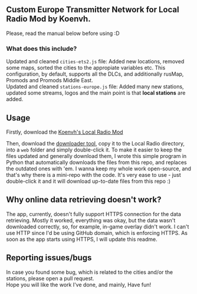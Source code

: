 ## Custom Europe Transmitter Network for Local Radio Mod by Koenvh.

Please, read the manual below before using :D

### What does this include?

Updated and cleaned `cities-ets2.js` file: Added new locations, removed some maps, sorted the cities to the appropiate variables etc. This configuration, by default, supports all the DLCs, and additionally rusMap, Promods and Promods Middle East. <br>
Updated and cleaned `stations-europe.js` file: Added many new stations, updated some streams, logos and the main point is that **local stations** are added.

## Usage

Firstly, download the [Koenvh's Local Radio Mod](http://github.com/koenvh1/ets2-local-radio)

Then, download the [downloader tool](https://github.com/barteqcz/ctndownloader/releases/latest/download/ctndownloader.exe), copy it to the Local Radio directory, into a `web` folder and simply double-click it. To make it easier to keep the files updated and generally download them, I wrote this simple program in Python that automatically downloads the files from this repo, and replaces the outdated ones with 'em. I wanna keep my whole work open-source, and that's why there is a mini-repo with the code. It's very ease to use - just double-click it and it will download up-to-date files from this repo :)

## Why online data retrieving doesn't work?

The app, currently, doesn't fully support HTTPS connection for the data retrieving. Mostly it worked, everything was okay, but the data wasn't downloaded correctly, so, for example, in-game overlay didn't work. I can't use HTTP since I'd be using GitHub domain, which is enforcing HTTPS. As soon as the app starts using HTTPS, I will update this readme. 

## Reporting issues/bugs

In case you found some bug, which is related to the cities and/or the stations, please open a pull request.<br>
Hope you will like the work I've done, and mainly, Have fun!
